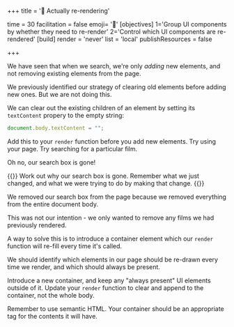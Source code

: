 +++
title = '🔁 Actually re-rendering'

time = 30
facilitation = false
emoji= '🔁'
[objectives]
    1='Group UI components by whether they need to re-render'
    2='Control which UI components are re-rendered'
[build]
  render = 'never'
  list = 'local'
  publishResources = false

+++

We have seen that when we search, we're only _adding_ new elements, and not removing existing elements from the page.

We previously identified our strategy of clearing old elements before adding new ones. But we are not doing this.

We can clear out the existing children of an element by setting its `textContent` propery to the empty string:

```js
document.body.textContent = "";
```

Add this to your `render` function before you add new elements. Try using your page. Try searching for a particular film.

Oh no, our search box is gone!

{{<note type="exercise">}}
Work out why our search box is gone. Remember what we just changed, and what we were trying to do by making that change.
{{</note>}}

We removed our search box from the page because we removed everything from the entire document body.

This was not our intention - we only wanted to remove any films we had previously rendered.

A way to solve this is to introduce a container element which our `render` function will re-fill every time it's called.

We should identify which elements in our page should be re-drawn every time we render, and which should always be present.

Introduce a new container, and keep any "always present" UI elements outside of it. Update your `render` function to clear and append to the container, not the whole body.

Remember to use semantic HTML. Your container should be an appropriate tag for the contents it will have.
